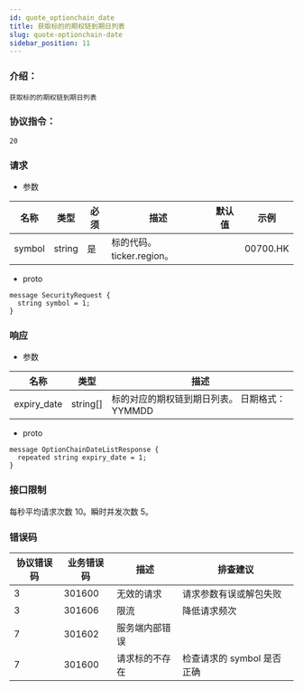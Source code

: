 ```yaml
---
id: quote_optionchain_date
title: 获取标的的期权链到期日列表
slug: quote-optionchain-date
sidebar_position: 11
---
```


### 介绍：
    获取标的的期权链到期日列表
### 协议指令：
    20
### 请求
* 参数

| 名称 | 类型   | 必须  | 描述      |  默认值  |  示例   |
|-------|-------|-----|---------|-----|----|
| symbol | string   | 是  | 标的代码。ticker.region。  | | 00700.HK|

* proto
```
message SecurityRequest {
  string symbol = 1;
}
```
### 响应
* 参数

| 名称 | 类型   | 描述  | 
|-------|-------|-----|
|expiry_date|string[]| 标的对应的期权链到期日列表。 日期格式：YYMMDD|

* proto
```
message OptionChainDateListResponse {
  repeated string expiry_date = 1;
}
```
### 接口限制
每秒平均请求次数 10。瞬时并发次数 5。

### 错误码

| 协议错误码 | 业务错误码   | 描述  | 排查建议 |
|-------|-------|-----|----|
|3 | 301600| 无效的请求 | 请求参数有误或解包失败 |
|3 | 301606| 限流 | 降低请求频次 |
|7 | 301602| 服务端内部错误 ||
|7 | 301600| 请求标的不存在 | 检查请求的 symbol 是否正确 |

